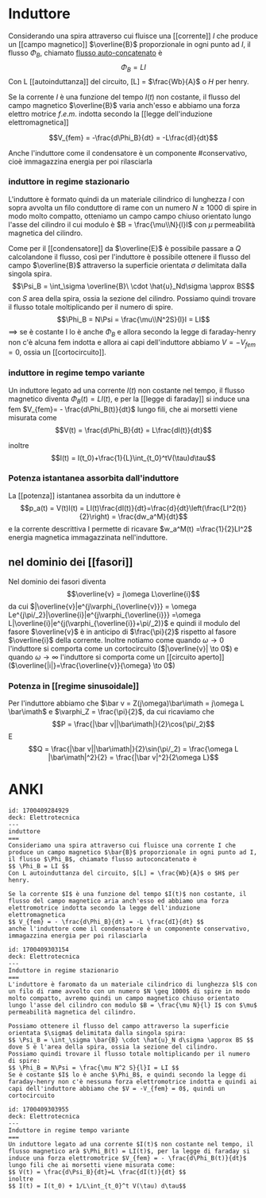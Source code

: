 # Induttore
Considerando una spira attraverso cui fluisce una [[corrente]] $I$ che produce un [[campo magnetico]] $\overline{B}$ proporzionale in ogni punto ad $I$, il flusso $\Phi_B$, chiamato <u>flusso auto-concatenato</u> è
$$\Phi_B = LI$$
Con L [[autoinduttanza]] del circuito, \[L\] = $\frac{Wb}{A}$ o $H$ per henry.

Se la corrente $I$ è una funzione del tempo $I(t)$ non costante, il flusso del campo magnetico $\overline{B}$  varia anch'esso e abbiamo una forza elettro motrice $f.e.m.$  indotta secondo la [[legge dell'induzione elettromagnetica]]

$$V_{fem} = -\frac{d\Phi_B}{dt} = -L\frac{dI}{dt}$$

Anche l'induttore come il condensatore è un componente #conservativo, cioè immagazzina energia per poi rilasciarla

### induttore in regime stazionario
L'induttore è formato quindi da un materiale cilindrico di lunghezza $l$ con sopra avvolta un filo conduttore di rame con un numero $N \geq 1000$ di spire in modo molto compatto, otteniamo un campo campo chiuso orientato lungo l'asse del cilindro il cui modulo è $B = \frac{\mu\\N}{l}I$ con $\mu$ permeabilità magnetica del cilindro.

Come per il [[condensatore]] da $\overline{E}$ è possibile passare a $Q$ calcolandone il flusso, così per l'induttore è possibile ottenere il flusso del campo $\overline{B}$ attraverso la superficie orientata $\sigma$ delimitata dalla singola spira.
$$\Psi_B = \int_\sigma \overline{B}\ \cdot \hat{u}_Nd\sigma \approx BS$$
con $S$ area della spira, ossia la sezione del cilindro.
Possiamo quindi trovare il flusso totale moltiplicando per il numero di spire.
$$\Phi_B = N\Psi = \frac{\mu\\N^2S}{l}I = LI$$ 
==> se è costante I lo è anche $\Phi_B$ e allora secondo la legge di faraday-henry non c'è alcuna fem indotta e allora ai capi dell'induttore abbiamo $V = -V_{fem}=0$, ossia un [[cortocircuito]].

### induttore in regime tempo variante
Un induttore legato ad una corrente $I(t)$ non costante nel tempo, il flusso magnetico diventa $\Phi_B(t) = LI(t)$, e per la [[legge di faraday]] si induce una fem $V_{fem}= - \frac{d\Phi_B(t)}{dt}$ lungo fili, che ai morsetti viene misurata come
$$V(t) = \frac{d\Phi_B}{dt} = L\frac{dI(t)}{dt}$$

inoltre $$I(t) = I(t_0)+\frac{1}{L}\int_{t_0}^tV(\tau)d\tau$$

### Potenza istantanea assorbita dall'induttore
La [[potenza]] istantanea assorbita da un induttore è
$$p_a(t) = V(t)I(t) = LI(t)\frac{dI(t)}{dt}=\frac{d}{dt}\left(\frac{LI^2(t)}{2}\right) = \frac{dw_a^M}{dt}$$
e la corrente descrittiva I permette di ricavare $w_a^M(t) =\frac{1}{2}LI^2$ energia magnetica immagazzinata nell'induttore. 

## nel dominio dei [[fasori]]
Nel dominio dei fasori diventa $$\overline{v} = j\omega L\overline{i}$$
da cui $|\overline{v}|e^{j\varphi_{\overline{v}}} = \omega Le^{j\pi/_2}|\overline{i}|e^{j\varphi_{\overline{i}}} =\omega L|\overline{i}|e^{j(\varphi_{\overline{i}}+\pi/_2)}$ e quindi il modulo del fasore $\overline{v}$ è in anticipo di $\frac{\pi}{2}$ rispetto al fasore $\overline{i}$ della corrente.
Inoltre notiamo come quando $\omega \to 0$  l'induttore si comporta come un cortocircuito ($|\overline{v}| \to 0$) e quando $\omega \to \infty$ l'induttore si comporta come un [[circuito aperto]] ($\overline{|i|}=\frac{\overline{v}}{\omega} \to 0$)

### Potenza in [[regime sinusoidale]]
Per l'induttore abbiamo che $\bar v = Z(j\omega)\bar\imath = j\omega L \bar\imath$ e $\varphi_Z = \frac{\pi}{2}$, da cui ricaviamo che
$$P = \frac{|\bar v||\bar\imath|}{2}\cos(\pi/_2)$$
E
$$Q = \frac{|\bar v||\bar\imath|}{2}\sin(\pi/_2) = \frac{\omega L |\bar\imath|^2}{2} = \frac{|\bar v|^2}{2\omega L}$$

# ANKI

```anki
id: 1700409284929
deck: Elettrotecnica
---
induttore
===
Consideriamo una spira attraverso cui fluisce una corrente I che produce un campo magnetico $\bar{B}$ proporzionale in ogni punto ad I, il flusso $\Phi_B$, chiamato flusso autoconcatenato è
$$ \Phi_B = LI $$
Con L autoinduttanza del circuito, $[L] = \frac{Wb}{A}$ o $H$ per henry.

Se la corrente $I$ è una funzione del tempo $I(t)$ non costante, il flusso del campo magnetico aria anch'esso ed abbiamo una forza elettromotrice indotta secondo la legge dell'induzione elettromagnetica
$$ V_{fem} = - \frac{d\Phi_B}{dt} = -L \frac{dI}{dt} $$
anche l'induttore come il condensatore è un componente conservativo, immagazzina energia per poi rilasciarla
```


```anki
id: 1700409303154
deck: Elettrotecnica
---
Induttore in regime stazionario
===
L'induttore è faromato da un materiale cilindrico di lunghezza $l$ con un filo di rame avvolto con un numero $N \geq 1000$ di spire in modo molto compatto, avremo quindi un campo magnetico chiuso orientato lungo l'asse del cilindro con modulo $B = \frac{\mu N}{l} I$ con $\mu$ permeabilità magnetica del cilindro.

Possiamo ottenere il flusso del campo attraverso la superficie orientata $\sigma$ delimitata dalla singola spira:
$$ \Psi_B = \int_\sigma \bar{B} \cdot \hat{u}_N d\sigma \approx BS $$
dove S è l'area della spira, ossia la sezione del cilindro.
Possiamo quindi trovare il flusso totale moltiplicando per il numero di spire:
$$ \Phi_B = N\Psi = \frac{\mu N^2 S}{l}I = LI $$
Se è costante $I$ lo è anche $\Phi_B$, e quindi secondo la legge di faraday-henry non c'è nessuna forza elettromotrice indotta e quindi ai capi dell'induttore abbiamo che $V = -V_{fem} = 0$, quindi un cortocircuito
```


```anki
id: 1700409303955
deck: Elettrotecnica
---
Induttore in regime tempo variante
===
Un induttore legato ad una corrente $I(t)$ non costante nel tempo, il flusso magnetico arà $\Phi_B(t) = LI(t)$, per la legge di faraday si induce una forza elettromotrice $V_{fem} = - \frac{d\Phi_B(t)}{dt}$ lungo fili che ai morsetti viene misurata come:
$$ V(t) = \frac{d\Psi_B}{dt}=L \frac{dI(t)}{dt} $$
inoltre
$$ I(t) = I(t_0) + 1/L\int_{t_0}^t V(\tau) d\tau$$
```
